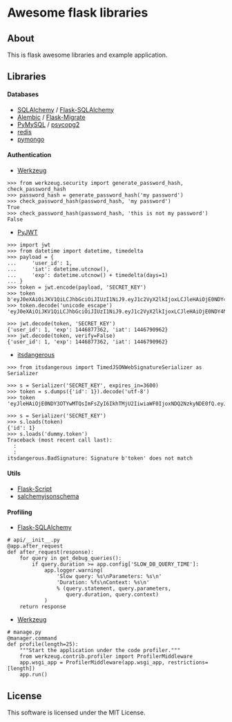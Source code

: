# Awesome flask libraries

## About

This is flask awesome libraries and example application.


## Libraries

#### Databases

- [SQLAlchemy](http://www.sqlalchemy.org/) / [Flask-SQLAlchemy](https://github.com/mitsuhiko/flask-sqlalchemy)
- [Alembic](https://bitbucket.org/zzzeek/alembic) / [Flask-Migrate](https://github.com/miguelgrinberg/Flask-Migrate)
- [PyMySQL](https://github.com/PyMySQL/PyMySQL) / [psycopg2](https://github.com/psycopg/psycopg2)
- [redis](https://github.com/andymccurdy/redis-py)
- [pymongo](http://github.com/mongodb/mongo-python-driver)


#### Authentication

- [Werkzeug](https://github.com/mitsuhiko/werkzeug)

```
>>> from werkzeug.security import generate_password_hash, check_password_hash
>>> password_hash = generate_password_hash('my password')
>>> check_password_hash(password_hash, 'my password')
True
>>> check_password_hash(password_hash, 'this is not my password')
False
```

- [PyJWT](https://github.com/jpadilla/pyjwt)

```
>>> import jwt
>>> from datetime import datetime, timedelta
>>> payload = {
...     'user_id': 1,
...     'iat': datetime.utcnow(),
...     'exp': datetime.utcnow() + timedelta(days=1)
... }
>>> token = jwt.encode(payload, 'SECRET_KEY')
>>> token
b'eyJ0eXAiOiJKV1QiLCJhbGciOiJIUzI1NiJ9.eyJ1c2VyX2lkIjoxLCJleHAiOjE0NDY4NzczNjIsImlhdCI6MTQ0Njc5MDk2Mn0.JVjdlg_0lxDtl4AqHRpiC4Gpv1hkB57g5dsIyWJmnF4'
>>> token.decode('unicode_escape')
'eyJ0eXAiOiJKV1QiLCJhbGciOiJIUzI1NiJ9.eyJ1c2VyX2lkIjoxLCJleHAiOjE0NDY4NzczNjIsImlhdCI6MTQ0Njc5MDk2Mn0.JVjdlg_0lxDtl4AqHRpiC4Gpv1hkB57g5dsIyWJmnF4'

>>> jwt.decode(token, 'SECRET_KEY')
{'user_id': 1, 'exp': 1446877362, 'iat': 1446790962}
>>> jwt.decode(token, verify=False)
{'user_id': 1, 'exp': 1446877362, 'iat': 1446790962}
```

- [itsdangerous](https://github.com/mitsuhiko/itsdangerous)

```
>>> from itsdangerous import TimedJSONWebSignatureSerializer as Serializer

>>> s = Serializer('SECRET_KEY', expires_in=3600)
>>> token = s.dumps({'id': 1}).decode('utf-8')
>>> token
'eyJleHAiOjE0NDY3OTYwMTQsImFsZyI6IkhTMjU2IiwiaWF0IjoxNDQ2NzkyNDE0fQ.eyJpZCI6MX0.2d2h08XCqbMOgZw918jFRf2lJH_9QQwrQrJp5CnpbSI'

>>> s = Serializer('SECRET_KEY')
>>> s.loads(token)
{'id': 1}
>>> s.loads('dummy.token')
Traceback (most recent call last):
  :
  :
itsdangerous.BadSignature: Signature b'token' does not match
```



#### Utils

- [Flask-Script](https://github.com/smurfix/flask-script)
- [salchemyjsonschema](https://github.com/podhmo/alchemyjsonschema)


#### Profiling

- [Flask-SQLAlchemy](https://github.com/mitsuhiko/flask-sqlalchemy)

```
# api/__init__.py
@app.after_request
def after_request(response):
    for query in get_debug_queries():
        if query.duration >= app.config['SLOW_DB_QUERY_TIME']:
            app.logger.warning(
                'Slow query: %s\nParameters: %s\n'
                'Duration: %fs\nContext: %s\n'
                % (query.statement, query.parameters,
                   query.duration, query.context)
            )
    return response
```


- [Werkzeug](https://github.com/mitsuhiko/werkzeug)

```
# manage.py
@manager.command
def profile(length=25):
    """Start the application under the code profiler."""
    from werkzeug.contrib.profiler import ProfilerMiddleware
    app.wsgi_app = ProfilerMiddleware(app.wsgi_app, restrictions=[length])
    app.run()
````



## License

This software is licensed under the MIT License.

